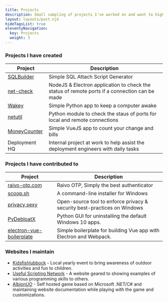 ```yaml
---
title: Projects
description: Small sampling of projects I've worked on and want to highlight
layout: layouts/post.njk
hideTagsList: true
eleventyNavigation:
  key: Projects
  weight: 3
---
```


### Projects I have created

Project | Description
--------|------------
[SQLBuilder](https://github.com/cjerrington/SQLBuilder/blob/main/README.md) | Simple SQL Attach Script Generator
[net-check](https://claytonerrington.com/net-check/) | NodeJS & Electron application to check the status of remote ports if a connection can be made
[Wakey](https://github.com/cjerrington/wakey) | Simple Python app to keep a computer awake
[netutil](https://pypi.org/project/netutil/) | Python module to check the staus of ports for local and remote connections
[MoneyCounter](https://github.com/cjerrington/MoneyCounter) | Simple VueJS app to count your change and bills
Deployment HQ | Internal project at work to help assist the deployment engineers with daily tasks

### Projects I have contributed to

Project | Description
--------|------------
[raivo-otp.com](https://raivo-otp.com) | Raivo OTP, Simply the best authenticator
[scoop.sh](https://scoop.sh) | A command-line installer for Windows
[privacy.sexy](https://privacy.sexy/) | Open-source tool to enforce privacy & security best-practices on Windows
[PyDebloatX](https://pydebloatx.com/) | Python GUI for uninstalling the default Windows 10 apps.
[electron-vue-boilerplate](https://github.com/oliverfindl/electron-vue-boilerplate) | Simple boilerplate for building Vue app with Electron and Webpack.

### Websites I maintain

- [Kidsfishlubbock](https://kidsfishlubbock.com/) - Local yearly event to bring awareness of outdoor activities and fun to children.
- [Useful Scripting Network](http://usefulscripting.network/) - A website geared to showing examples of various programming skills to others.
- [AlbionUO](https://albionuo.github.io/) - Self hosted game based on Microsoft .NET/C# and maintaining website documentation while playing with the game and customizations.
